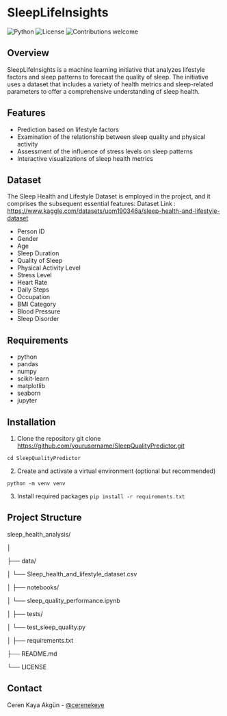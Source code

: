 # SleepLifeInsights

![Python](https://img.shields.io/badge/Python-3.8%2B-blue)
![License](https://img.shields.io/badge/license-MIT-green)
![Contributions welcome](https://img.shields.io/badge/contributions-welcome-orange.svg)

## Overview
SleepLifeInsights is a machine learning initiative that analyzes lifestyle factors and sleep patterns to forecast the quality of sleep. The initiative uses a dataset that includes a variety of health metrics and sleep-related parameters to offer a comprehensive understanding of sleep health.

## Features
- Prediction based on lifestyle factors
- Examination of the relationship between sleep quality and physical activity
- Assessment of the influence of stress levels on sleep patterns
- Interactive visualizations of sleep health metrics

## Dataset
The Sleep Health and Lifestyle Dataset is employed in the project, and it comprises the subsequent essential features:
Dataset Link : https://www.kaggle.com/datasets/uom190346a/sleep-health-and-lifestyle-dataset 
- Person ID
- Gender
- Age
- Sleep Duration
- Quality of Sleep
- Physical Activity Level
- Stress Level
- Heart Rate
- Daily Steps
- Occupation
- BMI Category
- Blood Pressure
- Sleep Disorder


## Requirements
- python
- pandas
- numpy
- scikit-learn
- matplotlib
- seaborn
- jupyter

## Installation
1. Clone the repository 
git clone https://github.com/yourusername/SleepQualityPredictor.git

```cd SleepQualityPredictor```

2. Create and activate a virtual environment (optional but recommended)

```python -m venv venv```

3. Install required packages 
```pip install -r requirements.txt```
## Project Structure

sleep_health_analysis/ 

│

├── data/

│ └── Sleep_health_and_lifestyle_dataset.csv

│
├── notebooks/

│ └── sleep_quality_performance.ipynb

│
├── tests/

│ └── test_sleep_quality.py

│
├── requirements.txt

├── README.md

└── LICENSE

## Contact
Ceren Kaya Akgün - [@cerenekeye](https://twitter.com/cerenekeye)
